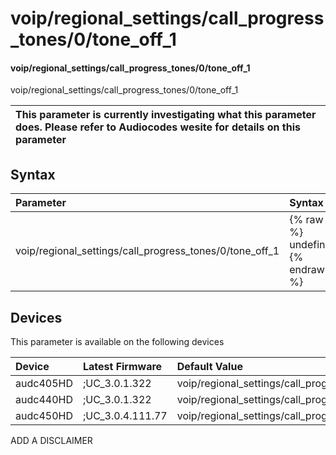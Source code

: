 ﻿---
description: voip/regional_settings/call_progress_tones/0/tone_off_1
search: false
---

# voip/regional_settings/call_progress_tones/0/tone_off_1

#### voip/regional_settings/call_progress_tones/0/tone_off_1

voip/regional_settings/call_progress_tones/0/tone_off_1


| This parameter is currently investigating what this parameter does. Please refer to Audiocodes wesite for details on this parameter | 
| :--- |

## Syntax
| Parameter | Syntax |
| :--- | :--- |
|voip/regional_settings/call_progress_tones/0/tone_off_1 | {% raw %} undefined {% endraw %}|

## Devices
This parameter is available on the following devices

| Device | Latest Firmware | Default Value |
|:---|:---|:---|
| audc405HD | ;UC_3.0.1.322 | voip/regional_settings/call_progress_tones/0/tone_off_1=0 
| audc440HD | ;UC_3.0.1.322 | voip/regional_settings/call_progress_tones/0/tone_off_1=0 
| audc450HD | ;UC_3.0.4.111.77 | voip/regional_settings/call_progress_tones/0/tone_off_1=0 

ADD A DISCLAIMER
